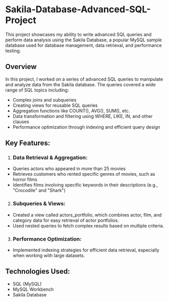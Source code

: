 # Sakila-Database-Advanced-SQL-Project
This project showcases my ability to write advanced SQL queries and perform data analysis using the Sakila Database, a popular MySQL sample database used for database management, data retrieval, and performance testing.

## Overview
In this project, I worked on a series of advanced SQL queries to manipulate and analyze data from the Sakila database. The queries covered a wide range of SQL topics including:

- Complex joins and subqueries
- Creating views for reusable SQL queries
- Aggregation functions like COUNT(), AVG(), SUM(), etc.
- Data transformation and filtering using WHERE, LIKE, IN, and other clauses
- Performance optimization through indexing and efficient query design
## Key Features:
1. ### Data Retrieval & Aggregation:

- Queries actors who appeared in more than 25 movies
- Retrieves customers who rented specific genres of movies, such as horror films
- Identifies films involving specific keywords in their descriptions (e.g., "Crocodile" and "Shark")

2. ### Subqueries & Views:

- Created a view called actors_portfolio, which combines actor, film, and category data for easy retrieval of actor portfolios.
- Used nested queries to fetch complex results based on multiple criteria.

3. ### Performance Optimization:

- Implemented indexing strategies for efficient data retrieval, especially when working with large datasets.

## Technologies Used:
- SQL (MySQL)
- MySQL Workbench
- Sakila Database
